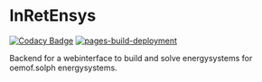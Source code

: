 # InRetEnsys
[![Codacy Badge](https://app.codacy.com/project/badge/Grade/415669eb789c42208e2d76489b3e826f)](https://www.codacy.com/gh/pyrokar1993/hsn.oemof.web.configurator/dashboard?utm_source=github.com&amp;utm_medium=referral&amp;utm_content=pyrokar1993/hsn.oemof.web.configurator&amp;utm_campaign=Badge_Grade)
[![pages-build-deployment](https://github.com/pyrokar1993/hsn.oemof.web.configurator/actions/workflows/pages/pages-build-deployment/badge.svg?branch=gh-pages)](https://github.com/pyrokar1993/hsn.oemof.web.configurator/actions/workflows/pages/pages-build-deployment)

Backend for a webinterface to build and solve energysystems for oemof.solph energysystems.
